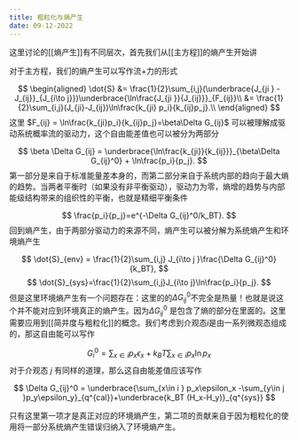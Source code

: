 ```yaml
---
title: 粗粒化与熵产生
date: 09-12-2022
---
```


这里讨论的[[熵产生]]有不同层次，首先我们从[[主方程]]的熵产生开始讲

对于主方程，我们的熵产生可以写作流+力的形式

$$
\begin{aligned}
\dot{S} 
&= \frac{1}{2}\sum_{i,j}(\underbrace{J_{ji } -J_{ij}}_{J_{i\to j}})\underbrace{\ln\frac{J_{ji }}{J_{ij}}}_{F_{ij}}\\
&= \frac{1}{2}\sum_{i,j}(J_{ji}-J_{ij})\ln\frac{k_{ji} p_i}{k_{ij}p_j}.\\
\end{aligned}
$$
这里 $F_{ij} = \ln\frac{k_{ji}p_i}{k_{ij}p_j}=\beta\Delta G_{ij}$ 可以被理解成驱动系统概率流的驱动力，这个自由能差值也可以被分为两部分

$$
\beta \Delta G_{ij} = \underbrace{\ln\frac{k_{ji}}{k_{ij}}}_{\beta\Delta G_{ij}^0} +  \ln\frac{p_i}{p_j}.
$$
第一部分是来自于标准能量差本身的，而第二部分来自于系统内部的趋向于最大熵的趋势。当两者平衡时（如果没有非平衡驱动），驱动力为零，熵增的趋势与内部能级结构带来的组织性的平衡，也就是精细平衡条件

$$
\frac{p_i}{p_j}=e^{-\Delta G_{ij}^0/k_BT}.
$$
回到熵产生，由于两部分驱动力的来源不同，熵产生可以被分解为系统熵产生和环境熵产生

$$
\dot{S}_{env} = \frac{1}{2}\sum_{i,j} J_{i\to j }\frac{\Delta G_{ij}^0}{k_BT},
$$
$$
\dot{S}_{sys}=\frac{1}{2}\sum_{i,j}J_{i\to j}\ln\frac{p_i}{p_j}.
$$
但是这里环境熵产生有一个问题存在：这里的的$\Delta G_{ij}^0$不完全是热量！也就是说这个并不能对应到环境真正的熵产生。因为$\Delta G_{ij}^0$ 是包含了熵的部分在里面的。这里需要应用到[[简并度与粗粒化]]的概念。我们考虑到介观态$i$是由一系列微观态组成的，那这自由能可以写作

$$
G_i^0 = \sum_{x\in i }p_x \epsilon_x +k_BT\sum_{x\in i} p_x\ln p_x
$$
对于介观态 $j$ 有同样的道理，那么这自由能差值应该写作

$$
\Delta G_{ij}^0 = \underbrace{\sum_{x\in i } p_x\epsilon_x -\sum_{y\in j }p_y\epsilon_y}_{q^{cal}}+\underbrace{k_BT (H_x-H_y)}_{q^{sys}}
$$

只有这里第一项才是真正对应的环境熵产生，第二项的贡献来自于因为粗粒化的使用将一部分系统熵产生错误归纳入了环境熵产生。